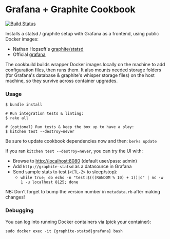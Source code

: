 Grafana + Graphite Cookbook
===========================

[![Build Status](https://travis-ci.org/7digital/grafana-graphite-server-cookbook.svg?branch=master)](https://travis-ci.org/7digital/grafana-graphite-server-cookbook)

Installs a statsd / graphite setup with Grafana as a frontend, using public Docker images:
* Nathan Hopsoft's [graphite/statsd](https://hub.docker.com/r/hopsoft/graphite-statsd)
* Official [grafana](https://hub.docker.com/r/grafana/grafana)

The cookbuild builds wrapper Docker images locally on the machine to add configuration files, then runs them. It also mounts needed storage folders (for Grafana's database & graphite's whisper storage files) on the host machine, so they survive across container upgrades.

### Usage

```
$ bundle install

# Run integration tests & linting:
$ rake all

# (optional) Run tests & keep the box up to have a play:
$ kitchen test --destroy=never
```

Be sure to update cookbook dependencies now and then: `berks update`

If you ran `kitchen test --destroy=never`, you can try the UI with:
* Browse to [http://localhost:8080](http://localhost:8080) (default user/pass: admin)
* Add `http://graphite-statsd` as a datasource in Grafana
* Send sample stats to test (`<CTL-Z>` to sleep/stop):
  * `while true; do echo -n "test:$(((RANDOM % 10) + 1))|c" | nc -w 1 -u localhost 8125; done`

NB: Don't forget to bump the version number in `metadata.rb` after making changes!

### Debugging

You can log into running Docker containers via (pick your container):

`sudo docker exec -it {graphite-statsd|grafana} bash`
